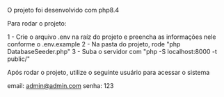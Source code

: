 O projeto foi desenvolvido com php8.4

Para rodar o projeto:

1 - Crie o arquivo .env na raíz do projeto e preencha as informações nele conforme o .env.example
2 - Na pasta do projeto, rode "php DatabaseSeeder.php"
3 - Suba o servidor com "php -S localhost:8000 -t public/"

Após rodar o projeto, utilize o seguinte usuário para acessar o sistema

email: admin@admin.com
senha: 123
